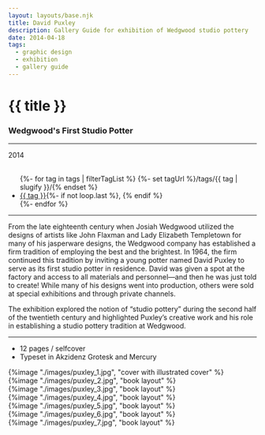 ```yaml
---
layout: layouts/base.njk
title: David Puxley
description: Gallery Guide for exhibition of Wedgwood studio pottery
date: 2014-04-18
tags:
  - graphic design
  - exhibition
  - gallery guide
---
```


<div class="container">
	<div class="row">
		<div class="col-12 col-12-md col-4-lg">
			<h1>{{ title }}</h1>
            <h3>Wedgwood's First Studio Potter</h3>
			<hr>
			<time>2014</time>
			</br></br>
			<ul class="post-metadata">
				{%- for tag in tags | filterTagList %}
				{%- set tagUrl %}/tags/{{ tag | slugify }}/{% endset %}
				<li><a href="{{ tagUrl }}" class="post-tag">{{ tag }}</a>{%- if not loop.last %}, {% endif %}</li>
				{%- endfor %}
			</ul>
			<hr>
		    	<p>From the late eighteenth century when Josiah Wedgwood utilized the designs of artists like John Flaxman and Lady Elizabeth Templetown for many of his jasperware designs, the Wedgwood company has established a firm tradition of employing the best and the brightest. In 1964, the firm continued this tradition by inviting a young potter named David Puxley to serve as its first studio potter in residence. David was given a spot at the factory and access to all materials and personnel—and then he was just told to create! While many of his designs went into production, others were sold at special exhibitions and through private channels.</p>
                <p>The exhibition explored the notion of “studio pottery” during the second half of the twentieth century and highlighted Puxley’s creative work and his role in establishing a studio pottery tradition at Wedgwood.</p>
			<hr>
            <ul class="post-metadata">
                <li>12 pages / selfcover</li>
                <li>Typeset in Akzidenz Grotesk and Mercury</li>
            </ul>
		</div>
        <div class="col-12 col-12-md col-1-lg"></div>
		<div class="col-12 col-12-md col-6-lg">
			{%image "./images/puxley_1.jpg", "cover with illustrated cover" %}
		</div>
        <div class="col-12 col-1-md col-1-lg"></div>
	</div>
	<div class="row">
		<div class="col-12 col-12-md col-2-lg"></div>
		<div class="col-12 col-12-md col-9-lg">
            {%image "./images/puxley_2.jpg", "book layout" %}
        </br>
            {%image "./images/puxley_3.jpg", "book layout" %}
        </br>
            {%image "./images/puxley_4.jpg", "book layout" %}
        </br>
            {%image "./images/puxley_5.jpg", "book layout" %}
        </br>
            {%image "./images/puxley_6.jpg", "book layout" %}
        </br>
            {%image "./images/puxley_7.jpg", "book layout" %}
        </div>
    	<div class="col-12 col-12-md col-1-lg"></div>
  	</div>
</div>